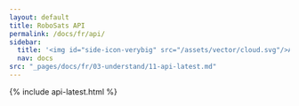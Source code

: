 ```yaml
---
layout: default
title: RoboSats API
permalink: /docs/fr/api/
sidebar:
  title: '<img id="side-icon-verybig" src="/assets/vector/cloud.svg"/>API'
  nav: docs
src: "_pages/docs/fr/03-understand/11-api-latest.md"
---
```


{% include api-latest.html %}